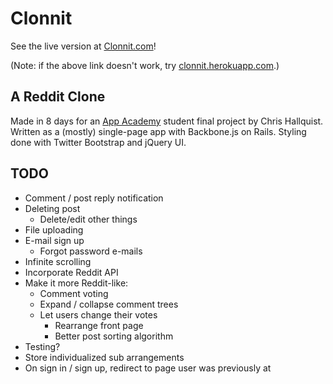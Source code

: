 # Clonnit

See the live version at [Clonnit.com](http://clonnit.com)!

(Note: if the above link doesn't work, try [clonnit.herokuapp.com](clonnit.herokuapp.com).)

## A Reddit Clone

Made in 8 days for an [App Academy](http://www.appacademy.io/?referer=Chris+Hallquist) student final project by Chris Hallquist. Written as a (mostly) single-page app with Backbone.js on Rails. Styling done with Twitter Bootstrap and jQuery UI.

## TODO

* Comment / post reply notification
* Deleting post
    * Delete/edit other things
* File uploading
* E-mail sign up
    * Forgot password e-mails
* Infinite scrolling
* Incorporate Reddit API
* Make it more Reddit-like:
    * Comment voting
    * Expand / collapse comment trees
    * Let users change their votes
		* Rearrange front page
		* Better post sorting algorithm
* Testing?
* Store individualized sub arrangements
* On sign in / sign up, redirect to page user was previously at